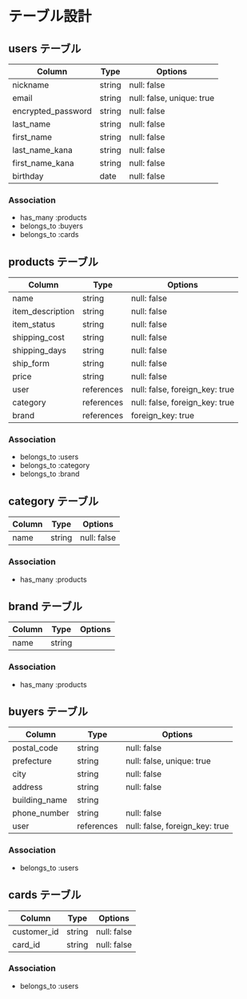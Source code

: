 # テーブル設計

## users テーブル

| Column             | Type   | Options     |
| ------------------ | ------ | ----------- |
| nickname           | string | null: false |
| email              | string | null: false, unique: true |
| encrypted_password | string | null: false |
| last_name          | string | null: false |
| first_name         | string | null: false |
| last_name_kana     | string | null: false |
| first_name_kana    | string | null: false |
| birthday           | date   | null: false |
<!-- encrypted_passwordというカラムを記載したが、これはユーザー登録時などに入力するパスワードの意味 -->

### Association

- has_many :products
- belongs_to :buyers
- belongs_to :cards

## products テーブル

| Column | Type    | Options     |
| ------ | ------- | ----------- |
| name             | string     | null: false |
| item_description | string     | null: false |
| item_status      | string     | null: false |
| shipping_cost    | string     | null: false |
| shipping_days    | string     | null: false |
| ship_form        | string     | null: false |
| price            | string     | null: false |
| user             | references | null: false, foreign_key: true |
| category         | references | null: false, foreign_key: true |
| brand            | references | foreign_key: true |

### Association

- belongs_to :users
- belongs_to :category
- belongs_to :brand

## category テーブル

| Column | Type       | Options     |
| ------ | ---------- | ------------|
| name   | string     | null: false |

### Association

- has_many :products

## brand テーブル

| Column | Type       | Options     |
| ------ | ---------- | ------------|
| name   | string     |

### Association

- has_many :products

## buyers テーブル

| Column        | Type   | Options     |
| --------------| ------ | ----------- |
| postal_code   | string | null: false |
| prefecture    | string | null: false, unique: true |
| city          | string | null: false |
| address       | string | null: false |
| building_name | string |
| phone_number  | string | null: false |
| user          | references | null: false, foreign_key: true |

### Association

- belongs_to :users

## cards テーブル

| Column        | Type       | Options     |
| ------------- | ---------- | ------------|
| customer_id   | string     | null: false |
| card_id       | string     | null: false |

### Association

- belongs_to :users